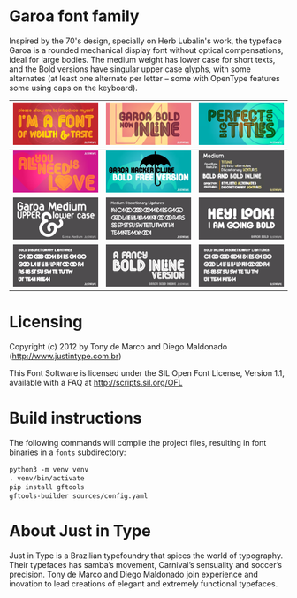 # Garoa font family

Inspired by the 70's design, specially on Herb Lubalin's work, the typeface Garoa is a rounded mechanical display font without optical compensations, ideal for large bodies. The medium weight has lower case for short texts, and the Bold versions have singular upper case glyphs, with some alternates (at least one alternate per letter – some with OpenType features some using caps on the keyboard).

| ![Image](https://raw.githubusercontent.com/Just-in-Type/Garoa/refs/heads/main/images/image-01.png) | ![Image](https://raw.githubusercontent.com/Just-in-Type/Garoa/refs/heads/main/images/image-02.png) | ![Image](https://raw.githubusercontent.com/Just-in-Type/Garoa/refs/heads/main/images/image-03.png) |
|:-------------------------:|:-------------------------:|:-------------------------:|
| ![Image](https://raw.githubusercontent.com/Just-in-Type/Garoa/refs/heads/main/images/image-04.png) | ![Image](https://raw.githubusercontent.com/Just-in-Type/Garoa/refs/heads/main/images/image-05.png) | ![Image](https://raw.githubusercontent.com/Just-in-Type/Garoa/refs/heads/main/images/image-06.png) |
| ![Image](https://raw.githubusercontent.com/Just-in-Type/Garoa/refs/heads/main/images/image-07.png) | ![Image](https://raw.githubusercontent.com/Just-in-Type/Garoa/refs/heads/main/images/image-08.png) | ![Image](https://raw.githubusercontent.com/Just-in-Type/Garoa/refs/heads/main/images/image-09.png) |
| ![Image](https://raw.githubusercontent.com/Just-in-Type/Garoa/refs/heads/main/images/image-10.png) | ![Image](https://raw.githubusercontent.com/Just-in-Type/Garoa/refs/heads/main/images/image-11.png) | ![Image](https://raw.githubusercontent.com/Just-in-Type/Garoa/refs/heads/main/images/image-12.png) |

# Licensing

Copyright (c) 2012 by Tony de Marco and Diego Maldonado (http://www.justintype.com.br)

This Font Software is licensed under the SIL Open Font License, Version 1.1, available with a FAQ at http://scripts.sil.org/OFL

# Build instructions

The following commands will compile the project files, resulting in font binaries in a `fonts` subdirectory:

```
python3 -m venv venv
. venv/bin/activate
pip install gftools
gftools-builder sources/config.yaml
```

# About Just in Type

​Just in Type is a Brazilian typefoundry that spices the world of typography. Their typefaces has samba’s movement, Carnival’s sensuality and soccer’s precision. Tony de Marco and Diego Maldonado join experience and inovation to lead creations of elegant and extremely functional typefaces.
